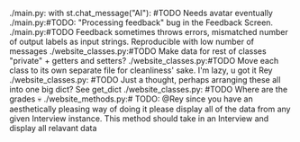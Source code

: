 ./main.py:            with st.chat_message("AI"): #TODO Needs avatar eventually
./main.py:#TODO: "Processing feedback" bug in the Feedback Screen. 
./main.py:#TODO Feedback sometimes throws errors, mismatched number of output labels as input strings. Reproducible with low number of messages
./website_classes.py:#TODO Make data for rest of classes "private" + getters and setters?
./website_classes.py:#TODO Move each class to its own separate file for cleanliness' sake. I'm lazy, u got it Rey
./website_classes.py:    #TODO Just a thought, perhaps arranging these all into one big dict? See get_dict
./website_classes.py:    #TODO Where are the grades :skull:
./website_methods.py:# TODO: @Rey since you have an aesthetically pleasing way of doing it please display all of the data from any given Interview instance. This method should take in an Interview and display all relavant data
